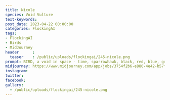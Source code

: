 ```yaml
---
title: Nicole
species: Void Vulture
text-keywords: 
post_date: 2023-04-22 00:00:00
categories: FlockingAI
tags:
- FlockingAI
- Birds
- MidJourney 
header      :
  teaser    : /public/uploads/flockingai/245-nicole.png
prompt: BIRD, a void in space - time, sparrowhawk, black, red, blue, green, yellow, drippy, strange, abstract surrealism,
midjourney: https://www.midjourney.com/app/jobs/3754f2b6-e880-4e42-b57f-947ef0c7c3a4
instagram: 
twitter: 
facebook: 
gallery: 
  - /public/uploads/flockingai/245-nicole.png
---
```


